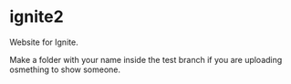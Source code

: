 # ignite2
Website for Ignite.

Make a folder with your name inside the test branch if you are uploading osmething to show someone.

